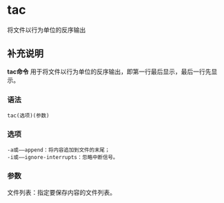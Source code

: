 tac
===

将文件以行为单位的反序输出

## 补充说明

**tac命令** 用于将文件以行为单位的反序输出，即第一行最后显示，最后一行先显示。

### 语法  

```
tac(选项)(参数)
```

### 选项  

```
-a或——append：将内容追加到文件的末尾；
-i或——ignore-interrupts：忽略中断信号。
```

### 参数  

文件列表：指定要保存内容的文件列表。


<!-- Linux命令行搜索引擎：https://jaywcjlove.github.io/linux-command/ -->
